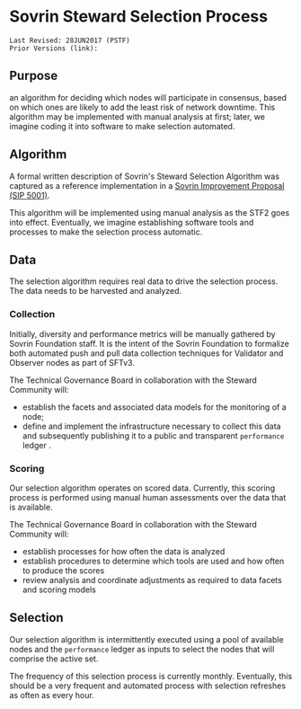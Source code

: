 # Sovrin Steward Selection Process
```
Last Revised: 28JUN2017 (PSTF)
Prior Versions (link):

```

## Purpose

an algorithm for deciding which nodes will participate in consensus, based on which ones are likely to add the least risk of network downtime. This algorithm may be implemented with manual analysis at first; later, we imagine coding it into software to make selection automated.

## Algorithm
A formal written description of Sovrin's Steward Selection Algorithm was captured as a reference implementation in a [Sovrin Improvement Proposal (SIP 5001)](https://github.com/sovrin-foundation/sovrin-sip/blob/master/text/5001-steward-selection-algorithm/README.md).

This algorithm will be implemented using manual analysis as the STF2 goes into effect. Eventually, we imagine establishing software tools and processes to make the selection process automatic.

## Data
The selection algorithm requires real data to drive the selection process. The data needs to be harvested and analyzed.

### Collection
Initially, diversity and performance metrics will be manually gathered by Sovrin Foundation staff. It is the intent of the Sovrin Foundation to formalize both automated push and pull data collection techniques for Validator and Observer nodes as part of SFTv3.

The Technical Governance Board in collaboration with the Steward Community will:

* establish the facets and associated data models for the monitoring of a node;
* define and implement the infrastructure necessary to collect this data and subsequently publishing it to a public and transparent ```performance``` ledger .

### Scoring

Our selection algorithm operates on scored data. Currently, this scoring process is performed using manual human assessments over the data that is available.

The Technical Governance Board in collaboration with the Steward Community will:

* establish processes for how often the data is analyzed
* establish procedures to determine which tools are used and how often to produce the scores
* review analysis and coordinate adjustments as required to data facets and scoring models 

## Selection
Our selection algorithm is intermittently executed using a pool of available nodes and the ```performance``` ledger as inputs to select the nodes that will comprise the active set.

The frequency of this selection process is currently monthly. Eventually, this should be a very frequent and automated process with selection refreshes as often as every hour.

